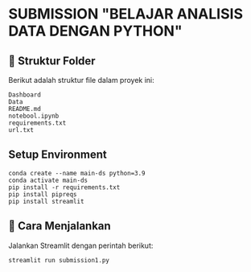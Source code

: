 # SUBMISSION "BELAJAR ANALISIS DATA DENGAN PYTHON"


## 📂 Struktur Folder
Berikut adalah struktur file dalam proyek ini:
```
Dashboard
Data
README.md
notebool.ipynb
requirements.txt
url.txt
```

## Setup Environment
```
conda create --name main-ds python=3.9
conda activate main-ds
pip install -r requirements.txt
pip install pipreqs
pip install streamlit
```


## 🚀 Cara Menjalankan
Jalankan Streamlit dengan perintah berikut:
```
streamlit run submission1.py
```
